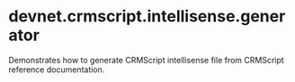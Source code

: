 # devnet.crmscript.intellisense.generator
Demonstrates how to generate CRMScript intellisense file from CRMScript reference documentation.
